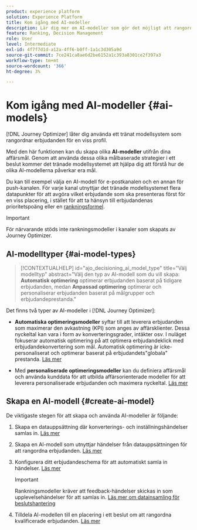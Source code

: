 ```yaml
---
product: experience platform
solution: Experience Platform
title: Kom igång med AI-modeller
description: Lär dig mer om AI-modeller som gör det möjligt att rangordna erbjudanden
feature: Ranking, Decision Management
role: User
level: Intermediate
exl-id: 4f7f7d1d-a12a-4ff6-b0ff-1a1c3d305a9d
source-git-commit: 7ce241ca8ae6d2be6152a1c393a8301ce2f397a3
workflow-type: tm+mt
source-wordcount: '366'
ht-degree: 3%

---
```


# Kom igång med AI-modeller {#ai-models}

[!DNL Journey Optimizer] låter dig använda ett tränat modellsystem som rangordnar erbjudanden för en viss profil.

Med den här funktionen kan du skapa olika **AI-modeller** utifrån dina affärsmål. Genom att använda dessa olika målbaserade strategier i ett beslut kommer det tränade modellsystemet att hjälpa dig att förstå hur de olika AI-modellerna påverkar era mål.

Du kan till exempel välja en AI-modell för e-postkanalen och en annan för push-kanalen. För varje kanal utnyttjar det tränade modellsystemet flera datapunkter för att avgöra vilket erbjudande som ska presenteras först för en viss placering, i stället för att ta hänsyn till erbjudandenas prioritetspoäng eller en [rankningsformel](create-ranking-formulas.md).

>[!IMPORTANT]
>
>För närvarande stöds inte rankningsmodeller i kanaler som skapats av Journey Optimizer.

## AI-modelltyper {#ai-model-types}

>[!CONTEXTUALHELP]
>id="ajo_decisioning_ai_model_type"
>title="Välj modelltyp"
>abstract="Välj den typ av AI-modell som du vill skapa: **Automatisk optimering** optimerar erbjudanden baserat på tidigare erbjudanden, medan **Anpassad optimering** optimerar och personaliserar erbjudanden baserat på målgrupper och erbjudandeprestanda."

<!--additional-url="https://experienceleague.adobe.com/sv/docs/journey-optimizer/using/decisioning/offer-decisioning/rankings/ai-models/create-ranking-strategies#create-ranking-strategy" text="Create an AI model"-->

Det finns två typer av AI-modeller i [!DNL Journey Optimizer]:

* **Automatiska optimeringsmodeller** syftar till att leverera erbjudanden som maximerar den avkastning (KPI) som anges av affärsklienter. Dessa nyckeltal kan vara i form av konverteringsgrader, intäkter osv. I nuläget fokuserar automatisk optimering på att optimera erbjudandeklick med erbjudandekonvertering som mål. Automatisk optimering är icke-personaliserat och optimerar baserat på erbjudandets&quot;globala&quot; prestanda. [Läs mer](auto-optimization-model.md)

* Med **personaliserade optimeringsmodeller** kan du definiera affärsmål och använda kunddata för att utbilda affärsorienterade modeller för att leverera personaliserade erbjudanden och maximera nyckeltal. [Läs mer](personalized-optimization-model.md)

## Skapa en AI-modell {#create-ai-model}

De viktigaste stegen för att skapa och använda AI-modeller är följande:

1. Skapa en datauppsättning där konverterings- och inställningshändelser samlas in. [Läs mer](../data-collection/create-dataset.md)

1. Skapa en AI-modell som utnyttjar händelser från datauppsättningen för att rangordna erbjudanden. [Läs mer](create-ranking-strategies.md)

1. Konfigurera ditt erbjudandeschema för att automatiskt samla in händelser. [Läs mer](../data-collection/schema-requirement.md)

   >[!IMPORTANT]
   >
   >Rankningsmodeller kräver att feedback-händelser skickas in som upplevelsehändelser för att samlas in. [Läs mer om datainsamling för beslutshantering](../data-collection/data-collection.md)

1. Tilldela AI-modellen till en placering i ett beslut om att rangordna kvalificerade erbjudanden. [Läs mer](../offer-activities/configure-offer-selection.md)
